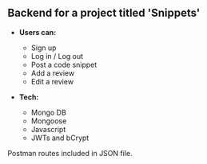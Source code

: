 
## Backend for a project titled 'Snippets'


- **Users can:**
  - Sign up
  - Log in / Log out
  - Post a code snippet
  - Add a review
  - Edit a review


- **Tech:**
  - Mongo DB
  - Mongoose
  - Javascript
  - JWTs and bCrypt
  
 Postman routes included in JSON file.
  
